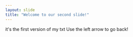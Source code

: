 ```yaml
---
layout: slide
title: "Welcome to our second slide!"
---
```


it's the first version of my txt
Use the left arrow to go back!

